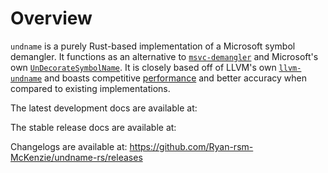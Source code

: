 # Overview
`undname` is a purely Rust-based implementation of a Microsoft symbol demangler. It functions as an alternative to [`msvc-demangler`](https://crates.io/crates/msvc-demangler) and Microsoft's own [`UnDecorateSymbolName`](https://learn.microsoft.com/en-us/windows/win32/api/dbghelp/nf-dbghelp-undecoratesymbolnamew). It is closely based off of LLVM's own [`llvm-undname`](https://github.com/llvm/llvm-project/tree/4985f25ffcc4735c36967fcdbd5d46e009b25827/llvm/tools/llvm-undname) and boasts competitive [performance](https://github.com/Ryan-rsm-McKenzie/undname-rs/tree/main/benches) and better accuracy when compared to existing implementations.

The latest development docs are available at:

The stable release docs are available at:

Changelogs are available at: https://github.com/Ryan-rsm-McKenzie/undname-rs/releases
